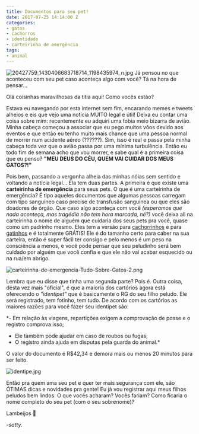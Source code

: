 ```yaml
---
title: Documentos para seu pet!
date: 2017-07-25 14:14:00 Z
categories:
- gatos
- cachorros
- identidade
- carteirinha de emergência
tags:
- animal
---
```


![20427759_1430406683718714_1198435974_n.jpg](/uploads/20427759_1430406683718714_1198435974_n.jpg)
Já pensou no que aconteceu com seu pet caso aconteça algo com você? Tá na hora de pensar...

Olá coisinhas maravilhosas da titia aqui! Como vocês estão? 

Estava eu navegando por esta internet sem fim, encarando memes e tweets alheios e eis que vejo uma notícia MUITO legal e útil! Deixa eu contar uma coisa sobre mim: recentemente eu adquiri uma fobia meio bizarra de avião. Minha cabeça começou a associar que eu pego muitos vôos devido aos eventos e que então eu tenho muito mais chance que uma pessoa normal de morrer num acidente aéreo (??????). Sim, isso é real e passa pela minha cabeça toda vez que o avião passa por uma mínima turbulência. Então eu todo fim de semana acho que vou morrer, e sabe qual é a primeira coisa que eu penso? **"MEU DEUS DO CÉU, QUEM VAI CUIDAR DOS MEUS GATOS?!"**

Pois bem, passando a vergonha alheia das minhas nóias sem sentido e voltando a notícia legal... Ela tem duas partes. A primeira é que existe uma **carteirinha de emergência** para seus pets. O que é uma carteirinha de emergência? É tipo aqueles documentos que algumas pessoas carregam com tipo sanguíneo caso precise de transfusão sanguínea ou que eles são doadores de órgão. Que caso algo aconteça com você *(esperamos que nada aconteça, mas tragédia não tem hora marcada, né?)* você deixa ali na carteirinha o nome de alguém que cuidaria dos seus pets pra você, quase como um padrinho mesmo. Eles tem a versão para [cachorrinhos](http://tudosobrecachorros.com.br/carteirinha-de-emergencia-todo-dono-precisa-de-uma/) e para [gatinhos](http://tudosobregatos.com.br/carteirinha-de-emergencia-todo-dono-precisa-de-uma/) e é totalmente GRÁTIS! Ele é do tamanho certo para caber na sua carteira, então é super fácil ter consigo e pelo menos é um peso na consciência a menos, e você pode pensar que seu peludinho será bem cuidado por alguém que você confia e que ele não vai acabar esquecido ou na rua/em abrigo.

![carteirinha-de-emergencia-Tudo-Sobre-Gatos-2.png](/uploads/carteirinha-de-emergencia-Tudo-Sobre-Gatos-2.png)

Lembra que eu disse que tinha uma segunda parte? Pois é. Outra coisa, desta vez mais "oficial", é que a maioria dos cartórios agora está oferecendo o *"identipet"* que é basicamente o RG do seu filho peludo. Ele será registrado, tem fotinho, tem tudo. De acordo com os cartórios as maiores razões para você fazer seu identipet são:

*- Em relação às viagens, repartições exigem a comprovação de posse e o registro comprova isso;
- Ele também pode ajudar em caso de roubos ou fugas;
- O registro ainda ajuda em disputas pela guarda do animal.*

O valor do documento é R$42,34 e demora mais ou menos 20 minutos para ser feito.

![identipe.jpg](/uploads/identipe.jpg)

Então pra quem ama seu pet e quer ter mais segurança com ele, são ÓTIMAS dicas e novidades pra gente! Eu já vou registrar aqui meus filhos peludos bem lindos. O que vocês acharam? Vocês fariam? Como ficaria o nome completo do seu pet (com o seu sobrenome)? 

Lambeijos 💋

*-satty.*